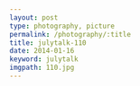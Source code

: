 ```yaml
---
layout: post
type: photography, picture
permalink: /photography/:title
title: julytalk-110
date: 2014-01-16
keyword: julytalk
imgpath: 110.jpg
---
```



